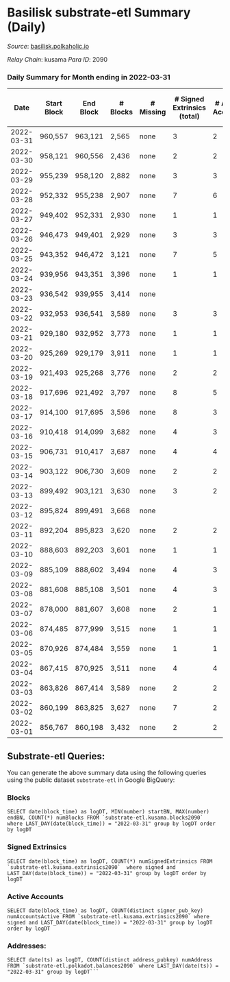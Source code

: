 # Basilisk substrate-etl Summary (Daily)

_Source_: [basilisk.polkaholic.io](https://basilisk.polkaholic.io)

*Relay Chain*: kusama
*Para ID*: 2090



### Daily Summary for Month ending in 2022-03-31


| Date | Start Block | End Block | # Blocks | # Missing | # Signed Extrinsics (total) | # Active Accounts | # Addresses with Balances | # Events | # Transfers | # XCM Transfers In | # XCM Transfers Out |
| ---- | ----------- | --------- | -------- | --------- | --------------------------- | ----------------- | ------------------------- | -------- | ----------- | ------------------ | ------------------- |
| 2022-03-31 | 960,557 | 963,121 | 2,565 | none  | 3 | 2 | 11,915 | 7,703 |   |   |   |
| 2022-03-30 | 958,121 | 960,556 | 2,436 | none  | 2 | 2 | 11,915 | 7,314 |   |   |   |
| 2022-03-29 | 955,239 | 958,120 | 2,882 | none  | 3 | 3 | 11,915 | 8,655 |   |   |   |
| 2022-03-28 | 952,332 | 955,238 | 2,907 | none  | 7 | 6 | 11,915 | 8,738 |   |   |   |
| 2022-03-27 | 949,402 | 952,331 | 2,930 | none  | 1 | 1 | 11,915 | 8,797 |   |   |   |
| 2022-03-26 | 946,473 | 949,401 | 2,929 | none  | 3 | 3 | 11,915 | 8,796 |   |   |   |
| 2022-03-25 | 943,352 | 946,472 | 3,121 | none  | 7 | 5 | 11,915 | 9,379 |   |   |   |
| 2022-03-24 | 939,956 | 943,351 | 3,396 | none  | 1 | 1 | 11,915 | 10,193 |   |   |   |
| 2022-03-23 | 936,542 | 939,955 | 3,414 | none  |  |  | 11,915 | 10,245 |   |   |   |
| 2022-03-22 | 932,953 | 936,541 | 3,589 | none  | 3 | 3 | 11,915 | 10,776 |   |   |   |
| 2022-03-21 | 929,180 | 932,952 | 3,773 | none  | 1 | 1 | 11,915 | 11,324 |   |   |   |
| 2022-03-20 | 925,269 | 929,179 | 3,911 | none  | 1 | 1 | 11,915 | 11,741 |   |   |   |
| 2022-03-19 | 921,493 | 925,268 | 3,776 | none  | 2 | 2 | 11,915 | 11,336 |   |   |   |
| 2022-03-18 | 917,696 | 921,492 | 3,797 | none  | 8 | 5 | 11,915 | 11,410 |   |   |   |
| 2022-03-17 | 914,100 | 917,695 | 3,596 | none  | 8 | 3 | 11,915 | 10,807 |   |   |   |
| 2022-03-16 | 910,418 | 914,099 | 3,682 | none  | 4 | 3 | 11,915 | 11,057 |   |   |   |
| 2022-03-15 | 906,731 | 910,417 | 3,687 | none  | 4 | 4 | 11,915 | 11,076 |   |   |   |
| 2022-03-14 | 903,122 | 906,730 | 3,609 | none  | 2 | 2 | 11,915 | 10,834 |   |   |   |
| 2022-03-13 | 899,492 | 903,121 | 3,630 | none  | 3 | 2 | 11,915 | 10,899 |   |   |   |
| 2022-03-12 | 895,824 | 899,491 | 3,668 | none  |  |  | 11,915 | 11,007 |   |   |   |
| 2022-03-11 | 892,204 | 895,823 | 3,620 | none  | 2 | 2 | 11,915 | 10,867 |   |   |   |
| 2022-03-10 | 888,603 | 892,203 | 3,601 | none  | 1 | 1 | 11,915 | 10,808 |   |   |   |
| 2022-03-09 | 885,109 | 888,602 | 3,494 | none  | 4 | 3 | 11,915 | 10,496 |   |   |   |
| 2022-03-08 | 881,608 | 885,108 | 3,501 | none  | 4 | 3 | 11,915 | 10,514 |   |   |   |
| 2022-03-07 | 878,000 | 881,607 | 3,608 | none  | 2 | 1 | 11,915 | 10,831 |   |   |   |
| 2022-03-06 | 874,485 | 877,999 | 3,515 | none  | 1 | 1 | 11,915 | 10,550 |   |   |   |
| 2022-03-05 | 870,926 | 874,484 | 3,559 | none  | 1 | 1 | 11,915 | 10,682 |   |   |   |
| 2022-03-04 | 867,415 | 870,925 | 3,511 | none  | 4 | 4 | 11,915 | 10,544 |   |   |   |
| 2022-03-03 | 863,826 | 867,414 | 3,589 | none  | 2 | 2 | 11,915 | 10,777 |   |   |   |
| 2022-03-02 | 860,199 | 863,825 | 3,627 | none  | 7 | 2 | 11,915 | 10,898 |   |   |   |
| 2022-03-01 | 856,767 | 860,198 | 3,432 | none  | 2 | 2 | 11,915 | 10,304 |   |   |   |

## Substrate-etl Queries:
You can generate the above summary data using the following queries using the public dataset `substrate-etl` in Google BigQuery:


### Blocks
```
SELECT date(block_time) as logDT, MIN(number) startBN, MAX(number) endBN, COUNT(*) numBlocks FROM `substrate-etl.kusama.blocks2090`  where LAST_DAY(date(block_time)) = "2022-03-31" group by logDT order by logDT
```


### Signed Extrinsics
```
SELECT date(block_time) as logDT, COUNT(*) numSignedExtrinsics FROM `substrate-etl.kusama.extrinsics2090`  where signed and LAST_DAY(date(block_time)) = "2022-03-31" group by logDT order by logDT
```


### Active Accounts
```
SELECT date(block_time) as logDT, COUNT(distinct signer_pub_key) numAccountsActive FROM `substrate-etl.kusama.extrinsics2090` where signed and LAST_DAY(date(block_time)) = "2022-03-31" group by logDT order by logDT
```


### Addresses:
```
SELECT date(ts) as logDT, COUNT(distinct address_pubkey) numAddress FROM `substrate-etl.polkadot.balances2090` where LAST_DAY(date(ts)) = "2022-03-31" group by logDT```

